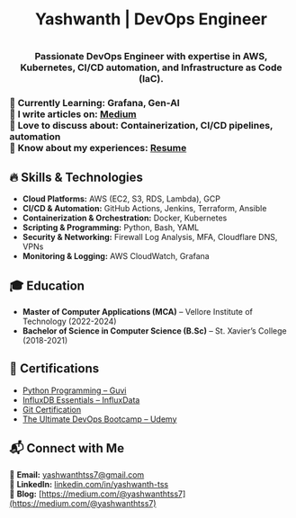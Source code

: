 <h1 align="center">Yashwanth | DevOps Engineer <h1>

<h3 align="center">Passionate <strong>DevOps Engineer</strong> with expertise in AWS, Kubernetes, CI/CD automation, and Infrastructure as Code (IaC).<h3>

🌱 **Currently Learning:** Grafana, Gen-AI  
📝 **I write articles on:** [Medium](https://medium.com/@yashwanthtss7)  
💬 **Love to discuss about:** Containerization, CI/CD pipelines, automation  
📄 **Know about my experiences:** [Resume](https://yashwanth-tss.tiiny.site)  

## 🔥 Skills & Technologies  
- **Cloud Platforms:** AWS (EC2, S3, RDS, Lambda), GCP  
- **CI/CD & Automation:** GitHub Actions, Jenkins, Terraform, Ansible  
- **Containerization & Orchestration:** Docker, Kubernetes  
- **Scripting & Programming:** Python, Bash, YAML  
- **Security & Networking:** Firewall Log Analysis, MFA, Cloudflare DNS, VPNs  
- **Monitoring & Logging:** AWS CloudWatch, Grafana  

## 🎓 Education  
- **Master of Computer Applications (MCA)** – Vellore Institute of Technology (2022-2024)  
- **Bachelor of Science in Computer Science (B.Sc)** – St. Xavier’s College (2018-2021)  

## 📜 Certifications  
- [Python Programming – Guvi](https://www.guvi.in/verify-certificate?id=2CXk1V1e74Ro99i680)  
- [InfluxDB Essentials – InfluxData](https://www.credly.com/badges/47fda983-3395-44a9-965c-1365720c8ff7/public_url)  
- [Git Certification](https://drive.google.com/file/d/1qqRRhSfbZ_M1BNTEWy10gxbgSyWbJQpp/view?usp=sharing)  
- [The Ultimate DevOps Bootcamp – Udemy](https://www.udemy.com/certificate/UC-27808fdb-1eb8-4076-8848-3d81a157cf92/)  

## 📬 Connect with Me  
📧 **Email:** yashwanthtss7@gmail.com  
💼 **LinkedIn:** [linkedin.com/in/yashwanth-tss](https://www.linkedin.com/in/yashwanth-tss/)  
📝 **Blog:** [https://medium.com/@yashwanthtss7](https://medium.com/@yashwanthtss7)  

<!--
**Yashwanth-2022/Yashwanth-2022** is a ✨ _special_ ✨ repository because its `README.md` (this file) appears on your GitHub profile.

Here are some ideas to get you started:

- 🔭 I’m currently working on ...
- 🌱 I’m currently learning ...
- 👯 I’m looking to collaborate on ...
- 🤔 I’m looking for help with ...
- 💬 Ask me about ...
- 📫 How to reach me: ...
- 😄 Pronouns: ...
- ⚡ Fun fact: ...
-->
